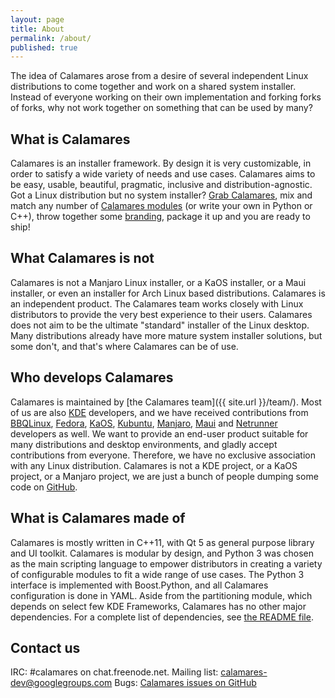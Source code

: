 ```yaml
---
layout: page
title: About
permalink: /about/
published: true
---
```


The idea of Calamares arose from a desire of several independent Linux distributions to come together and work on a shared system installer. Instead of everyone working on their own implementation and forking forks of forks, why not work together on something that can be used by many?

## What is Calamares

Calamares is an installer framework. By design it is very customizable, in order to satisfy a wide variety of needs and use cases.
Calamares aims to be easy, usable, beautiful, pragmatic, inclusive and distribution-agnostic.
Got a Linux distribution but no system installer? [Grab Calamares](https://github.com/calamares/calamares), mix and match any number of [Calamares modules](https://github.com/calamares/calamares/tree/master/src/modules) (or write your own in Python or C++), throw together some [branding](https://github.com/calamares/calamares/tree/master/src/branding), package it up and you are ready to ship!

## What Calamares is not

Calamares is not a Manjaro Linux installer, or a KaOS installer, or a Maui installer, or even an installer for Arch Linux based distributions. Calamares is an independent product. The Calamares team works closely with Linux distributors to provide the very best experience to their users.
Calamares does not aim to be the ultimate "standard" installer of the Linux desktop. Many distributions already have more mature system installer solutions, but some don't, and that's where Calamares can be of use.

## Who develops Calamares

Calamares is maintained by [the Calamares team]({{ site.url }}/team/). Most of us are also [KDE](http://kde.org) developers, and we have received contributions from [BBQLinux](http://bbqlinux.org/), [Fedora](https://fedoraproject.org/), [KaOS](http://kaosx.us/), [Kubuntu](http://kubuntu.org), [Manjaro](http://manjaro.org/), [Maui](http://www.maui-project.org/) and [Netrunner](http://www.netrunner-os.com/) developers as well.
We want to provide an end-user product suitable for many distributions and desktop environments, and gladly accept contributions from everyone.
Therefore, we have no exclusive association with any Linux distribution. Calamares is not a KDE project, or a KaOS project, or a Manjaro project, we are just a bunch of people dumping some code on [GitHub](https://github.com/calamares).

## What is Calamares made of

Calamares is mostly written in C++11, with Qt 5 as general purpose library and UI toolkit.
Calamares is modular by design, and Python 3 was chosen as the main scripting language to empower distributors in creating a variety of configurable modules  to fit a wide range of use cases.
The Python 3 interface is implemented with Boost.Python, and all Calamares configuration is done in YAML.
Aside from the partitioning module, which depends on select few KDE Frameworks, Calamares has no other major dependencies.
For a complete list of dependencies, see [the README file](https://github.com/calamares/calamares/blob/master/README.md).

## Contact us

IRC: #calamares on chat.freenode.net.
Mailing list: [calamares-dev@googlegroups.com](mailto:calamares-dev@googlegroups.com)
Bugs: [Calamares issues on GitHub](https://github.com/calamares/calamares/issues)